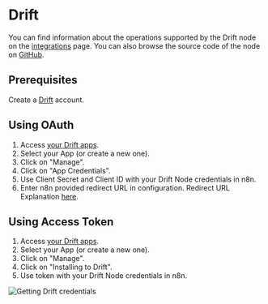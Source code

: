 # Drift

You can find information about the operations supported by the Drift node on the [integrations](https://n8n.io/integrations/n8n-nodes-base.drift) page. You can also browse the source code of the node on [GitHub](https://github.com/n8n-io/n8n/tree/master/packages/nodes-base/nodes/Drift).

## Prerequisites

Create a [Drift](https://www.drift.com/) account.

## Using OAuth

1. Access [your Drift apps](https://dev.drift.com/apps).
2. Select your App (or create a new one).
3. Click on "Manage".
4. Click on "App Credentials".
5. Use Client Secret and Client ID with your Drift Node credentials in n8n.
6. Enter n8n provided redirect URL in configuration. Redirect URL Explanation [here](../README.md).


## Using Access Token

1. Access [your Drift apps](https://dev.drift.com/apps).
2. Select your App (or create a new one).
3. Click on "Manage".
4. Click on "Installing to Drift".
5. Use token with your Drift Node credentials in n8n.

![Getting Drift credentials](./using-access-token.gif)

